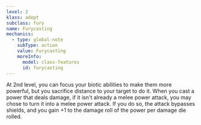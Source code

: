 ```yaml
---
level: 2
klass: adept
subclass: fury
name: Furycasting
mechanics:
  - type: global-note
    subType: action
    value: Furycasting
    moreInfo:
      model: class-features
      id: furycasting
---
```

At 2nd level, you can focus your biotic abilities to make them more powerful, but you sacrifice distance to your
target to do it. When you cast a power that deals damage, if it isn't already a melee power attack, you may chose to
turn it into a melee power attack. If you do so, the attack bypasses shields, and you gain +1 to the damage
roll of the power per damage die rolled.
